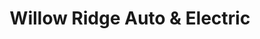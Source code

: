 ---
title: "Willow Ridge Auto & Electric"
url: /tonawanda/willow-ridge-auto-and-electric/
shop: car repair
---